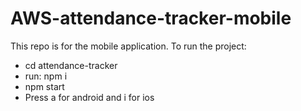 # AWS-attendance-tracker-mobile
This repo is for the mobile application.
To run the project:
- cd attendance-tracker
- run: npm i
- npm start
- Press a for android and i for ios